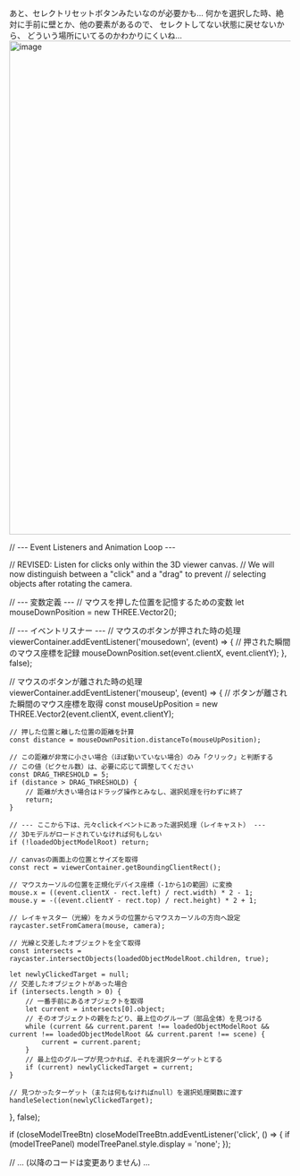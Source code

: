 あと、セレクトリセットボタンみたいなのが必要かも…
何かを選択した時、絶対に手前に壁とか、他の要素があるので、
セレクトしてない状態に戻せないから、
どういう場所にいてるのかわかりにくいね…
<img width="1893" height="882" alt="image" src="https://github.com/user-attachments/assets/6c253e92-799e-4666-a35b-88ce5052bd29" />


// --- Event Listeners and Animation Loop ---

// REVISED: Listen for clicks only within the 3D viewer canvas.
// We will now distinguish between a "click" and a "drag" to prevent
// selecting objects after rotating the camera.

// --- 変数定義 ---
// マウスを押した位置を記憶するための変数
let mouseDownPosition = new THREE.Vector2();

// --- イベントリスナー ---
// マウスのボタンが押された時の処理
viewerContainer.addEventListener('mousedown', (event) => {
    // 押された瞬間のマウス座標を記録
    mouseDownPosition.set(event.clientX, event.clientY);
}, false);

// マウスのボタンが離された時の処理
viewerContainer.addEventListener('mouseup', (event) => {
    // ボタンが離された瞬間のマウス座標を取得
    const mouseUpPosition = new THREE.Vector2(event.clientX, event.clientY);
    
    // 押した位置と離した位置の距離を計算
    const distance = mouseDownPosition.distanceTo(mouseUpPosition);

    // この距離が非常に小さい場合（ほぼ動いていない場合）のみ「クリック」と判断する
    // この値（ピクセル数）は、必要に応じて調整してください
    const DRAG_THRESHOLD = 5; 
    if (distance > DRAG_THRESHOLD) {
        // 距離が大きい場合はドラッグ操作とみなし、選択処理を行わずに終了
        return;
    }

    // --- ここから下は、元々clickイベントにあった選択処理（レイキャスト） ---
    // 3Dモデルがロードされていなければ何もしない
    if (!loadedObjectModelRoot) return;

    // canvasの画面上の位置とサイズを取得
    const rect = viewerContainer.getBoundingClientRect();

    // マウスカーソルの位置を正規化デバイス座標（-1から1の範囲）に変換
    mouse.x = ((event.clientX - rect.left) / rect.width) * 2 - 1;
    mouse.y = -((event.clientY - rect.top) / rect.height) * 2 + 1;

    // レイキャスター（光線）をカメラの位置からマウスカーソルの方向へ設定
    raycaster.setFromCamera(mouse, camera);

    // 光線と交差したオブジェクトを全て取得
    const intersects = raycaster.intersectObjects(loadedObjectModelRoot.children, true);

    let newlyClickedTarget = null;
    // 交差したオブジェクトがあった場合
    if (intersects.length > 0) {
        // 一番手前にあるオブジェクトを取得
        let current = intersects[0].object;
        // そのオブジェクトの親をたどり、最上位のグループ（部品全体）を見つける
        while (current && current.parent !== loadedObjectModelRoot && current !== loadedObjectModelRoot && current.parent !== scene) {
            current = current.parent;
        }
        // 最上位のグループが見つかれば、それを選択ターゲットとする
        if (current) newlyClickedTarget = current;
    }

    // 見つかったターゲット（または何もなければnull）を選択処理関数に渡す
    handleSelection(newlyClickedTarget);

}, false);


if (closeModelTreeBtn) closeModelTreeBtn.addEventListener('click', () => { if (modelTreePanel) modelTreePanel.style.display = 'none'; });

// ... (以降のコードは変更ありません) ...
